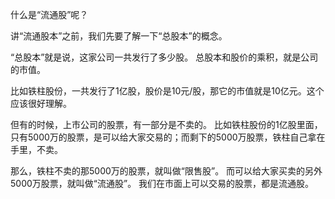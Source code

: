 什么是“流通股”呢？

讲“流通股本”之前，我们先要了解一下“总股本”的概念。

“总股本”就是说，这家公司一共发行了多少股。
总股本和股价的乘积，就是公司的市值。

比如铁柱股份，一共发行了1亿股，股价是10元/股，那它的市值就是10亿元。这个应该很好理解。

但有的时候，上市公司的股票，有一部分是不卖的。
比如铁柱股份的1亿股里面，只有5000万的股票，是可以给大家交易的；而剩下的5000万股票，铁柱自己拿在手里，不卖。

那么，铁柱不卖的那5000万的股票，就叫做“限售股”。
而可以给大家买卖的另外5000万股票，就叫做“流通股”。
我们在市面上可以交易的股票，都是流通股。
